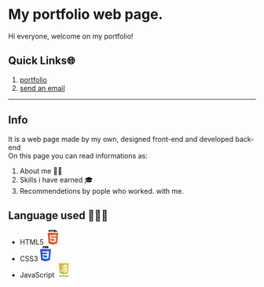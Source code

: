 
# My portfolio web page. 
Hi everyone, welcome on my portfolio! 
## Quick Links🌐  
1. [portfolio](https://marcheseleo.github.io/my-portfolio/)
2. [send an email](mailto:@gmail.com,leonardo.lol.ldp@gmail.com)  
****
## Info
It is a web page made by my own, designed front-end and developed back-end  
On this page you can read informations as:  
1. About me 👦🏻  
2. Skills i have earned 🎓  
3. Recommendetions by pople who worked.  with me. 
## Language used 👨🏻‍💻  
* HTML5 ![html5](html_finalprojimages/Smallhtml5.png "logo")  
* CSS3 ![css3](html_finalprojimages/SmallCSS3.png "logo")   
* JavaScript ![js](html_finalprojimages/Smalljs.jpeg "logo")
